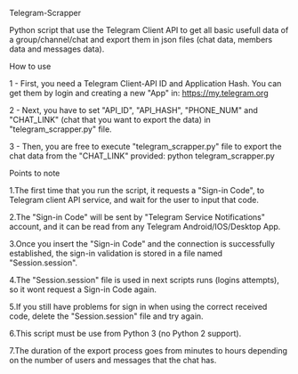 Telegram-Scrapper

Python script that use the Telegram Client API to get all basic usefull data of a group/channel/chat and export them in json files (chat data, members data and messages data).

How to use

1 - First, you need a Telegram Client-API ID and Application Hash. You can get them by login and creating a new "App" in: https://my.telegram.org

2 - Next, you have to set "API_ID", "API_HASH", "PHONE_NUM" and "CHAT_LINK" (chat that you want to export the data) in "telegram_scrapper.py" file.

3 - Then, you are free to execute "telegram_scrapper.py" file to export the chat data from the "CHAT_LINK" provided: python telegram_scrapper.py

Points to note

1.The first time that you run the script, it requests a "Sign-in Code", to Telegram client API service, and wait for the user to input that code.

2.The "Sign-in Code" will be sent by "Telegram Service Notifications" account, and it can be read from any Telegram Android/IOS/Desktop App.

3.Once you insert the "Sign-in Code" and the connection is successfully established, the sign-in validation is stored in a file named "Session.session".

4.The "Session.session" file is used in next scripts runs (logins attempts), so it wont request a Sign-in Code again.

5.If you still have problems for sign in when using the correct received code, delete the "Session.session" file and try again.

6.This script must be use from Python 3 (no Python 2 support).

7.The duration of the export process goes from minutes to hours depending on the number of users and messages that the chat has.
